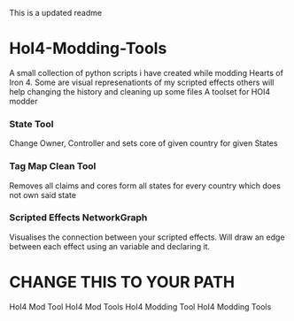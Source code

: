 This is a updated readme

# HoI4-Modding-Tools
A small collection of python scripts i have created while modding Hearts of Iron 4. Some are visual represenationts of my scripted effects others will help changing the history and cleaning up some files
A toolset for HOI4 modder

### State Tool
Change Owner, Controller and sets core of given country for given States  

### Tag Map Clean Tool
Removes all claims and cores form all states for every country which does not own said state

### Scripted Effects NetworkGraph
Visualises the connection between your scripted effects.
Will draw an edge between each effect using an variable and declaring it.

# CHANGE THIS TO YOUR PATH
HoI4 Mod Tool
HoI4 Mod Tools
HoI4 Modding Tool
HoI4 Modding Tools
